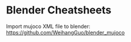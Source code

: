 # Blender Cheatsheets
Import mujoco XML file to blender: https://github.com/WeihangGuo/blender_mujoco